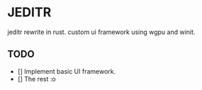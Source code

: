 
# JEDITR

jeditr rewrite in rust.
custom ui framework using wgpu and winit.

## TODO
- [] Implement basic UI framework.
- [] The rest :o 
